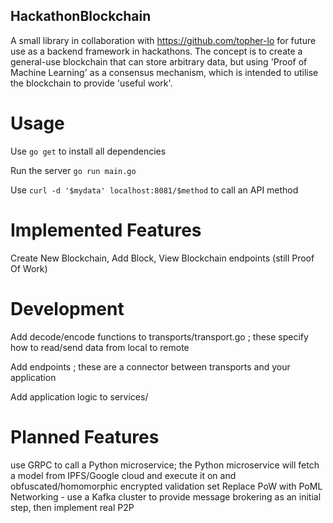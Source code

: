 ## HackathonBlockchain

A small library in collaboration with https://github.com/topher-lo for future use as a backend framework in hackathons. The concept is to create a general-use blockchain that can store arbitrary data, but using 'Proof of Machine Learning' as a consensus mechanism, which is intended to utilise the blockchain to provide 'useful work'.

# Usage
Use `go get` to install all dependencies

Run the server `go run main.go`

Use `curl -d '$mydata' localhost:8081/$method` to call an API method

# Implemented Features
Create New Blockchain, Add Block, View Blockchain endpoints (still Proof Of Work)


# Development

Add decode/encode functions to transports/transport.go ; these specify how to read/send data from local to remote

Add endpoints ; these are a connector between transports and your application

Add application logic to services/


# Planned Features 
use GRPC to call a Python microservice; the Python microservice will fetch a model from IPFS/Google cloud and execute it on and obfuscated/homomorphic encrypted validation set
Replace PoW with PoML
Networking - use a Kafka cluster to provide message brokering as an initial step, then implement real P2P

